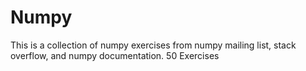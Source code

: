 # Numpy
This is a collection of numpy exercises from numpy mailing list, stack overflow, and numpy documentation.
50 Exercises



